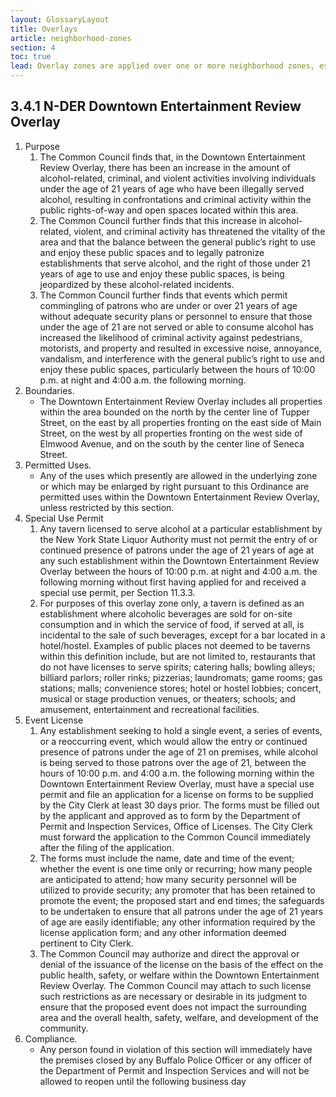 ```yaml
---
layout: GlossaryLayout
title: Overlays
article: neighborhood-zones
section: 4
toc: true
lead: Overlay zones are applied over one or more neighborhood zones, establishing additional or stricter standards and criteria for covered properties in addition to those of the underlying zone. These overlay zones are introduced to address special situations or achieve specific goals.
---
```


## 3.4.1 N-DER Downtown Entertainment Review Overlay

1. Purpose
   1. The Common Council finds that, in the Downtown Entertainment Review Overlay, there has been an increase in the amount of alcohol-related, criminal, and violent activities involving individuals under the age of 21 years of age who have been illegally served alcohol, resulting in confrontations and criminal activity within the public rights-of-way and open spaces located within this area.
   2. The Common Council further finds that this increase in alcohol-related, violent, and criminal activity has threatened the vitality of the area and that the balance between the general public’s right to use and enjoy these public spaces and to legally patronize establishments that serve alcohol, and the right of those under 21 years of age to use and enjoy these public spaces, is being jeopardized by these alcohol-related incidents.
   3. The Common Council further finds that events which permit commingling of patrons who are under or over 21 years of age without adequate security plans or personnel to ensure that those under the age of 21 are not served or able to consume alcohol has increased the likelihood of criminal activity against pedestrians, motorists, and property and resulted in excessive noise, annoyance, vandalism, and interference with the general public’s right to use and enjoy these public spaces, particularly between the hours of 10:00 p.m. at night and 4:00 a.m. the following morning.
2. Boundaries.
   - The Downtown Entertainment Review Overlay includes all properties within the area bounded on the north by the center line of Tupper Street, on the east by all properties fronting on the east side of Main Street, on the west by all properties fronting on the west side of Elmwood Avenue, and on the south by the center line of Seneca Street.
3. Permitted Uses.
   - Any of the uses which presently are allowed in the underlying zone or which may be enlarged by right pursuant to this Ordinance are permitted uses within the Downtown Entertainment Review Overlay, unless restricted by this section.
4. Special Use Permit
   1. Any tavern licensed to serve alcohol at a particular establishment by the New York State Liquor Authority must not permit the entry of or continued presence of patrons under the age of 21 years of age at any such establishment within the Downtown Entertainment Review Overlay between the hours of 10:00 p.m. at night and 4:00 a.m. the following morning without first having applied for and received a special use permit, per Section 11.3.3.
   2. For purposes of this overlay zone only, a tavern is defined as an establishment where alcoholic beverages are sold for on-site consumption and in which the service of food, if served at all, is incidental to the sale of such beverages, except for a bar located in a hotel/hostel. Examples of public places not deemed to be taverns within this definition include, but are not limited to, restaurants that do not have licenses to serve spirits; catering halls; bowling alleys; billiard parlors; roller rinks; pizzerias; laundromats; game rooms; gas stations; malls; convenience stores; hotel or hostel lobbies; concert, musical or stage production venues, or theaters; schools; and amusement, entertainment and recreational facilities.
5. Event License
   1. Any establishment seeking to hold a single event, a series of events, or a reoccurring event, which would allow the entry or continued presence of patrons under the age of 21 on premises, while alcohol is being served to those patrons over the age of 21, between the hours of 10:00 p.m. and 4:00 a.m. the following morning within the Downtown Entertainment Review Overlay, must have a special use permit and file an application for a license on forms to be supplied by the City Clerk at least 30 days prior. The forms must be filled out by the applicant and approved as to form by the Department of Permit and Inspection Services, Office of Licenses. The City Clerk must forward the application to the Common Council immediately after the filing of the application.
   2. The forms must include the name, date and time of the event; whether the event is one time only or recurring; how many people are anticipated to attend; how many security personnel will be utilized to provide security; any promoter that has been retained to promote the event; the proposed start and end times; the safeguards to be undertaken to ensure that all patrons under the age of 21 years of age are easily identifiable; any other information required by the license application form; and any other information deemed pertinent to City Clerk.
   3. The Common Council may authorize and direct the approval or denial of the issuance of the license on the basis of the effect on the public health, safety, or welfare within the Downtown Entertainment Review Overlay. The Common Council may attach to such license such restrictions as are necessary or desirable in its judgment to ensure that the proposed event does not impact the surrounding area and the overall health, safety, welfare, and development of the community.
6. Compliance.
   - Any person found in violation of this section will immediately have the premises closed by any Buffalo Police Officer or any officer of the Department of Permit and Inspection Services and will not be allowed to reopen until the following business day
